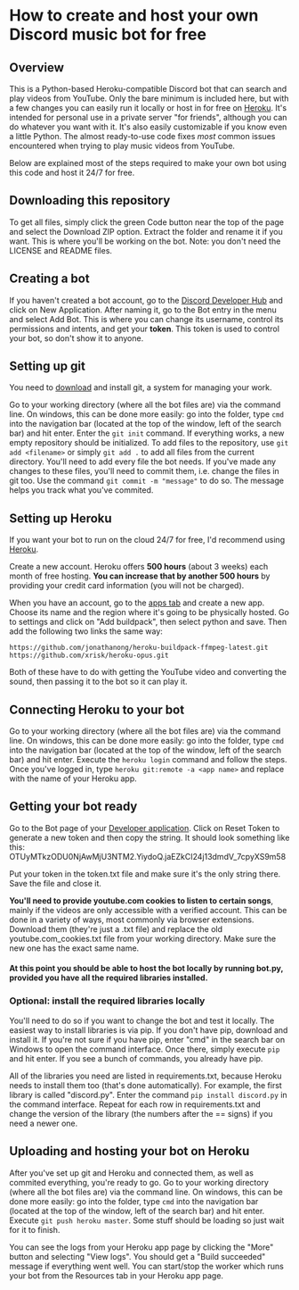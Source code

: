 # How to create and host your own Discord music bot for free
## Overview
This is a Python-based Heroku-compatible Discord bot that can search and play videos from YouTube. Only the bare minimum is included here, but with a few changes you can easily run it locally or host in for free on [Heroku](https://www.heroku.com/platform). It's intended for personal use in a private server "for friends", although you can do whatever you want with it. It's also easily customizable if you know even a little Python. The almost ready-to-use code fixes *most* common issues encountered when trying to play music videos from YouTube.

Below are explained most of the steps required to make your own bot using this code and host it 24/7 for free.
## Downloading this repository
To get all files, simply click the green Code button near the top of the page and select the Download ZIP option. Extract the folder and rename it if you want. This is where you'll be working on the bot. Note: you don't need the LICENSE and README files.
## Creating a bot
If you haven't created a bot account, go to the [Discord Developer Hub](https://discord.com/developers/applications) and click on New Application. After naming it, go to the Bot entry in the menu and select Add Bot. This is where you can change its username, control its permissions and intents, and get your **token**. This token is used to control your bot, so don't show it to anyone.
## Setting up git
You need to [download](https://git-scm.com/downloads) and install git, a system for managing your work.

Go to your working directory (where all the bot files are) via the command line. On windows, this can be done more easily: go into the folder, type `cmd` into the navigation bar (located at the top of the window, left of the search bar) and hit enter.
Enter the `git init` command. If everything works, a new empty repository should be initialized.
To add files to the repository, use `git add <filename>` or simply `git add .` to add all files from the current directory. You'll need to add every file the bot needs.
If you've made any changes to these files, you'll need to commit them, i.e. change the files in git too. Use the command `git commit -m "message"` to do so. The message helps you track what you've commited.
## Setting up Heroku
If you want your bot to run on the cloud 24/7 for free, I'd recommend using [Heroku](https://www.heroku.com/platform).

Create a new account. Heroku offers **500 hours** (about 3 weeks) each month of free hosting. **You can increase that by another 500 hours** by providing your credit card information (you will not be charged).

When you have an account, go to the [apps tab](https://dashboard.heroku.com/apps) and create a new app. Choose its name and the region where it's going to be physically hosted. Go to settings and click on "Add buildpack", then select python and save. Then add the following two links the same way:
```
https://github.com/jonathanong/heroku-buildpack-ffmpeg-latest.git
https://github.com/xrisk/heroku-opus.git
```
Both of these have to do with getting the YouTube video and converting the sound, then passing it to the bot so it can play it.
## Connecting Heroku to your bot
Go to your working directory (where all the bot files are) via the command line. On windows, this can be done more easily: go into the folder, type `cmd` into the navigation bar (located at the top of the window, left of the search bar) and hit enter.
Execute the `heroku login` command and follow the steps.
Once you've logged in, type `heroku git:remote -a <app name>` and replace <app name> with the name of your Heroku app. 
## Getting your bot ready
Go to the Bot page of your [Developer application](https://discord.com/developers/applications). Click on Reset Token to generate a new token and then copy the string. It should look something like this: OTUyMTkzODU0NjAwMjU3NTM2.YiydoQ.jaEZkCI24j13dmdV_7cpyXS9m58

Put your token in the token.txt file and make sure it's the only string there. Save the file and close it.
  
**You'll need to provide youtube.com cookies to listen to certain songs**, mainly if the videos are only accessible with a verified account. This can be done in a variety of ways, most commonly via browser extensions. Download them (they're just a .txt file) and replace the old youtube.com_cookies.txt file from your working directory. Make sure the new one has the exact same name.
  
#### At this point you should be able to host the bot locally by running bot.py, provided you have all the required libraries installed.
### Optional: install the required libraries locally
You'll need to do so if you want to change the bot and test it locally.
The easiest way to install libraries is via pip. If you don't have pip, download and install it. If you're not sure if you have pip, enter "cmd" in the search bar on Windows to open the command interface. Once there, simply execute `pip` and hit enter. If you see a bunch of commands, you already have pip.

All of the libraries you need are listed in requirements.txt, because Heroku needs to install them too (that's done automatically). For example, the first library is called "discord.py". Enter the command `pip install discord.py` in the command interface. Repeat for each row in requirements.txt and change the version of the library (the numbers after the == signs) if you need a newer one.
## Uploading and hosting your bot on Heroku
After you've set up git and Heroku and connected them, as well as commited everything, you're ready to go.
Go to your working directory (where all the bot files are) via the command line. On windows, this can be done more easily: go into the folder, type `cmd` into the navigation bar (located at the top of the window, left of the search bar) and hit enter.
Execute `git push heroku master`. Some stuff should be loading so just wait for it to finish.
  
You can see the logs from your Heroku app page by clicking the "More" button and selecting "View logs". You should get a "Build succeeded" message if everything went well.
You can start/stop the worker which runs your bot from the Resources tab in your Heroku app page.
